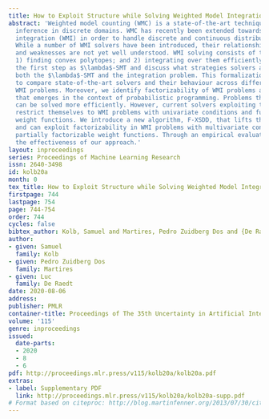 ```yaml
---
title: How to Exploit Structure while Solving Weighted Model Integration Problems
abstract: 'Weighted model counting (WMC) is a state-of-the-art technique for probabilistic
  inference in discrete domains. WMC has recently been extended towards weighted model
  integration (WMI) in order to handle discrete and continuous distributions alike.
  While a number of WMI solvers have been introduced, their relationships, strengths
  and weaknesses are not yet well understood. WMI solving consists of two sub-problems:
  1) finding convex polytopes; and 2) integrating over them efficiently. We formalize
  the first step as $\lambda$-SMT and discuss what strategies solvers apply to solve
  both the $\lambda$-SMT and the integration problem. This formalization allows us
  to compare state-of-the-art solvers and their behaviour across different types of
  WMI problems. Moreover, we identify factorizability of WMI problems as a key property
  that emerges in the context of probabilistic programming. Problems that can be factorized
  can be solved more efficiently. However, current solvers exploiting this property
  restrict themselves to WMI problems with univariate conditions and fully factorizable
  weight functions. We introduce a new algorithm, F-XSDD, that lifts these restrictions
  and can exploit factorizability in WMI problems with multivariate conditions and
  partially factorizable weight functions. Through an empirical evaluation, we show
  the effectiveness of our approach.'
layout: inproceedings
series: Proceedings of Machine Learning Research
issn: 2640-3498
id: kolb20a
month: 0
tex_title: How to Exploit Structure while Solving Weighted Model Integration Problems
firstpage: 744
lastpage: 754
page: 744-754
order: 744
cycles: false
bibtex_author: Kolb, Samuel and Martires, Pedro Zuidberg Dos and {De Raedt}, Luc
author:
- given: Samuel
  family: Kolb
- given: Pedro Zuidberg Dos
  family: Martires
- given: Luc
  family: De Raedt
date: 2020-08-06
address: 
publisher: PMLR
container-title: Proceedings of The 35th Uncertainty in Artificial Intelligence Conference
volume: '115'
genre: inproceedings
issued:
  date-parts:
  - 2020
  - 8
  - 6
pdf: http://proceedings.mlr.press/v115/kolb20a/kolb20a.pdf
extras:
- label: Supplementary PDF
  link: http://proceedings.mlr.press/v115/kolb20a/kolb20a-supp.pdf
# Format based on citeproc: http://blog.martinfenner.org/2013/07/30/citeproc-yaml-for-bibliographies/
---
```

